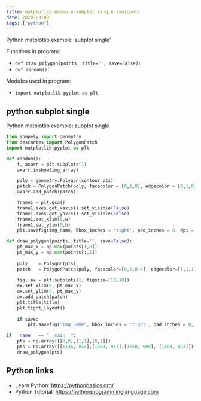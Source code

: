 ```yaml
---
title: matplotlib example subplot single (snippet)
date: 2020-03-03
tags: ["python"]
---
```

Python matplotlib example 'subplot single'

Functions in program: 
* `def draw_polygon(points, title='', save=False):`
* `def random():`

Modules used in program: 
* `import matplotlib.pyplot as plt`

## python subplot single

Python matplotlib example: subplot single

```python
from shapely import geometry
from descartes import PolygonPatch
import matplotlib.pyplot as plt

def random():
	f, axarr = plt.subplots(1)
	axarr.imshow(img_array)

	poly = geometry.Polygon(contour_pts)
	patch = PolygonPatch(poly, facecolor = [0,1,0], edgecolor = [0,1,0], alpha = 0.35)
	axarr.add_patch(patch)

	frame1 = plt.gca()
	frame1.axes.get_xaxis().set_visible(False)
	frame1.axes.get_yaxis().set_visible(False)
	frame1.set_xlim(0,w)
	frame1.set_ylim(0,h)
	plt.savefig(img_name, bbox_inches = 'tight', pad_inches = 0, dpi = 100)

def draw_polygon(points, title='', save=False):
    pt_max_x = np.max(points[:,0]) 
    pt_max_y = np.max(points[:,1])
    
    poly    = Polygon(pts)
    patch   = PolygonPatch(poly, facecolor=[0,0,0.5], edgecolor=[1,1,1], alpha=0.8)
    
    fig, ax = plt.subplots(1, figsize=(10,10))
    ax.set_xlim(0, pt_max_x)
    ax.set_ylim(0, pt_max_y)
    ax.add_patch(patch)
    plt.title(title)
    plt.tight_layout()
	
	if save:
		plt.savefig('img_name', bbox_inches = 'tight', pad_inches = 0, dpi = 100)

if __name__ == "__main__":
    pts = np.array([[0,0],[1,1],[0,1]]) 
    pts = np.array([[1136, 844],[1104, 913],[1550, 969], [1104, 873]]) 
    draw_polygon(pts)

```

## Python links

- Learn Python: https://pythonbasics.org/
- Python Tutorial: https://pythonprogramminglanguage.com
